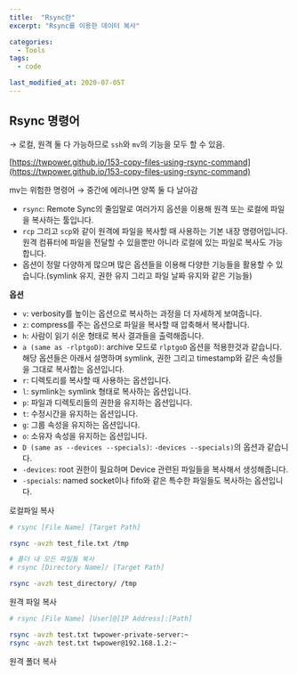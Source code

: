 ```yaml
---
title:  "Rsync란"
excerpt: "Rsync를 이용한 데이터 복사"

categories:
  - Tools
tags:
  - code

last_modified_at: 2020-07-05T
---
```


## Rsync 명령어 
→ 로컬, 원격 둘 다 가능하므로 `ssh`와 `mv`의 기능을 모두 할 수 있음.

[https://twpower.github.io/153-copy-files-using-rsync-command](https://twpower.github.io/153-copy-files-using-rsync-command)

mv는 위험한 명령어 → 중간에 에러나면 양쪽 둘 다 날아감

- `rsync`: Remote Sync의 줄임말로 여러가지 옵션을 이용해 원격 또는 로컬에 파일을 복사하는 툴입니다.
- `rcp` 그리고 `scp`와 같이 원격에 파일을 복사할 때 사용하는 기본 내장 명령어입니다. 원격 컴퓨터에 파일을 전달할 수 있을뿐만 아니라 로컬에 있는 파일로 복사도 가능합니다.
- 옵션이 정말 다양하게 많으며 많은 옵션들을 이용해 다양한 기능들을 활용할 수 있습니다.(symlink 유지, 권한 유지 그리고 파일 날짜 유지와 같은 기능들)

**옵션**

- `v`: verbosity를 높이는 옵션으로 복사하는 과정을 더 자세하게 보여줍니다.
- `z`: compress를 주는 옵션으로 파일을 복사할 때 압축해서 복사합니다.
- `h`: 사람이 읽기 쉬운 형태로 복사 결과들을 출력해줍니다.
- `a (same as -rlptgoD)`: archive 모드로 `rlptgoD` 옵션을 적용한것과 같습니다. 해당 옵션들은 아래서 설명하며 symlink, 권한 그리고 timestamp와 같은 속성들을 그대로 복사합는 옵션입니다.
- `r`: 디렉토리를 복사할 때 사용하는 옵션입니다.
- `l`: symlink는 symlink 형태로 복사하는 옵션입니다.
- `p`: 파일과 디렉토리들의 권한을 유지하는 옵션입니다.
- `t`: 수정시간을 유지하는 옵션입니다.
- `g`: 그룹 속성을 유지하는 옵션입니다.
- `o`: 소유자 속성을 유지하는 옵션입니다.
- `D (same as --devices --specials)`: `-devices --specials)`의 옵션과 같습니다.
- `-devices`: root 권한이 필요하며 Device 관련된 파일들을 복사해서 생성해줍니다.
- `-specials`: named socket이나 fifo와 같은 특수한 파일들도 복사하는 옵션입니다.

로컬파일 복사

```bash
# rsync [File Name] [Target Path]

rsync -avzh test_file.txt /tmp

# 폴더 내 모든 파일들 복사
# rsync [Directory Name]/ [Target Path]

rsync -avzh test_directory/ /tmp
```

원격 파일 복사

```bash
# rsync [File Name] [User]@[IP Address]:[Path]

rsync -avzh test.txt twpower-private-server:~
rsync -avzh test.txt twpower@192.168.1.2:~
```

원격 폴더 복사